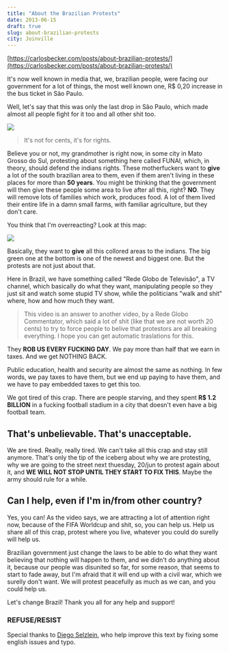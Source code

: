 ```yaml
---
title: "About the Brazilian Protests"
date: 2013-06-15
draft: true
slug: about-brazilian-protests
city: Joinville
---
```


[https://carlosbecker.com/posts/about-brazilian-protests/](https://carlosbecker.com/posts/about-brazilian-protests/)

It's now well known in media that, we, brazilian people, were facing our government for a lot of things, the most well known one, R$ 0,20 increase in the bus ticket in São Paulo.

Well, let's say that this was only the last drop in São Paulo, which made almost all people fight for it too and all other shit too.

![](/public/images/about-brazilian-protests/ee1b6209-b639-40c0-a3a2-4066bbe102b2.png)

> It's not for cents, it's for rights.

Believe you or not, my grandmother is right now, in some city in Mato Grosso do Sul, protesting about something here called FUNAI, which, in theory, should defend the indians rights. These motherfuckers want to **give** a lot of the south brazilian area to them, even if them aren't living in these places for more than **50 years**. You might be thinking that the government will then give these people some area to live after all this, right? **NO**. They will remove lots of families which work, produces food. A lot of them lived their entire life in a damn small farms, with familiar agriculture, but they don't care.

You think that I'm overreacting? Look at this map:

![](/public/images/about-brazilian-protests/05be348d-5e61-4b38-9531-75783f92e65b.png)

Basically, they want to **give** all this collored areas to the indians. The big green one at the bottom is one of the newest and biggest one. But the protests are not just about that.

Here in Brazil, we have something called "Rede Globo de Televisão", a TV channel, which basically do what they want, manipulating people so they just sit and watch some stupid TV show, while the politicians "walk and shit" where, how and how much they want.

> This video is an answer to another video, by a Rede Globo Commentator, which said a lot of shit (like that we are not worth 20 cents) to try to force people to belive that protestors are all breaking everything. I hope you can get automatic traslations for this.

They **ROB US EVERY FUCKING DAY**. We pay more than half that we earn in taxes. And we get NOTHING BACK.

Public education, health and security are almost the same as nothing. In few words, we pay taxes to have them, but we end up paying to have them, and we have to pay embedded taxes to get this too.

We got tired of this crap. There are people starving, and they spent **R$ 1.2 BILLION** in a fucking football stadium in a city that doesn't even have a big football team.

## That's unbelievable. That's unacceptable.

We are tired. Really, really tired. We can't take all this crap and stay still anymore. That's only the tip of the iceberg about why we are protesting, why we are going to the street next thuesday, 20/jun to protest again about it, and **WE WILL NOT STOP UNTIL THEY START TO FIX THIS**. Maybe the army should rule for a while.

## Can I help, even if I'm in/from other country?

Yes, you can! As the video says, we are attracting a lot of attention right now, because of the FIFA Worldcup and shit, so, you can help us. Help us share all of this crap, protest where you live, whatever you could do surelly will help us.

Brazilian government just change the laws to be able to do what they want believing that nothing will happen to them, and we didn't do anything about it, because our people was disunited so far, for some reason, that seems to start to fade away, but I'm afraid that it will end up with a civil war, which we surelly don't want. We will protest peacefully as much as we can, and you could help us.

Let's change Brazil! Thank you all for any help and support!

### REFUSE/RESIST

Special thanks to [Diego Selzlein](https://github.com/nerde), who help improve this text by fixing some english issues and typo.
